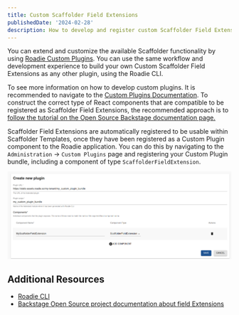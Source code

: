```yaml
---
title: Custom Scaffolder Field Extensions
publishedDate: '2024-02-28'
description: How to develop and register custom Scaffolder Field Extensions 
---
```


You can extend and customize the available Scaffolder functionality by using [Roadie Custom Plugins](/docs/custom-plugins/overview). You can use the same workflow and development experience to build your own Custom Scaffolder Field Extensions as any other plugin, using the Roadie CLI.

To see more information on how to develop custom plugins. It is recommended to navigate to the [Custom Plugins Documentation](/docs/custom-plugins/getting-started/). To construct the correct type of React components that are compatible to be registered as Scaffolder Field Extensions, the recommended approach is to [follow the tutorial on the Open Source Backstage documentation page.](https://backstage.io/docs/features/software-templates/writing-custom-field-extensions/)


Scaffolder Field Extensions are automatically registered to be usable within Scaffolder Templates, once they have been registered as a Custom Plugin component to the Roadie application. You can do this by navigating to the `Administration` -> `Custom Plugins` page and registering your Custom Plugin bundle, including a component of type `ScaffolderFieldExtension`.

![Custom plugin registration form](custom_plugin_registration_form.png)



## Additional Resources

* [Roadie CLI](https://www.npmjs.com/package/@roadiehq/roadie-cli)
* [Backstage Open Source project documentation about field Extensions](https://backstage.io/docs/features/software-templates/writing-custom-field-extensions/) 